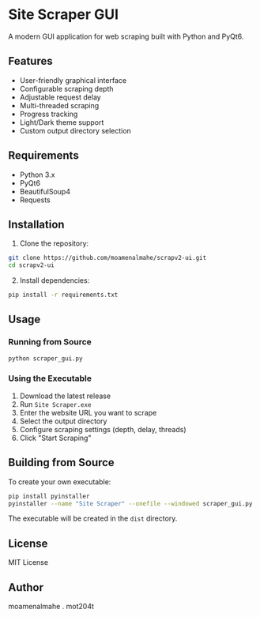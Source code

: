 # Site Scraper GUI

A modern GUI application for web scraping built with Python and PyQt6.

## Features

- User-friendly graphical interface
- Configurable scraping depth
- Adjustable request delay
- Multi-threaded scraping
- Progress tracking
- Light/Dark theme support
- Custom output directory selection

## Requirements

- Python 3.x
- PyQt6
- BeautifulSoup4
- Requests

## Installation

1. Clone the repository:
```bash
git clone https://github.com/moamenalmahe/scrapv2-ui.git
cd scrapv2-ui
```

2. Install dependencies:
```bash
pip install -r requirements.txt
```

## Usage

### Running from Source

```bash
python scraper_gui.py
```

### Using the Executable

1. Download the latest release
2. Run `Site Scraper.exe`
3. Enter the website URL you want to scrape
4. Select the output directory
5. Configure scraping settings (depth, delay, threads)
6. Click "Start Scraping"

## Building from Source

To create your own executable:

```bash
pip install pyinstaller
pyinstaller --name "Site Scraper" --onefile --windowed scraper_gui.py
```

The executable will be created in the `dist` directory.

## License

MIT License

## Author

moamenalmahe . mot204t
